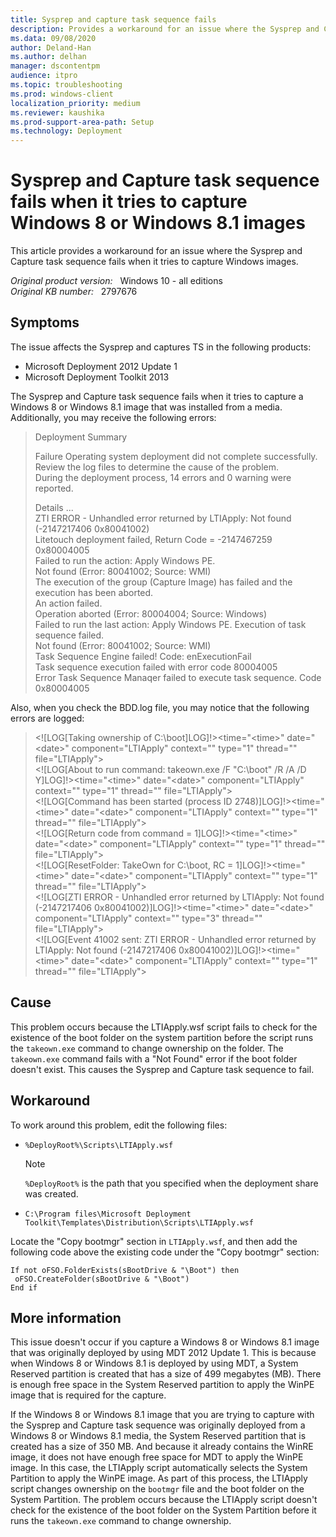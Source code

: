 ```yaml
---
title: Sysprep and capture task sequence fails
description: Provides a workaround for an issue where the Sysprep and Capture task sequence fails when it tries to capture Windows images.
ms.data: 09/08/2020
author: Deland-Han
ms.author: delhan
manager: dscontentpm
audience: itpro
ms.topic: troubleshooting
ms.prod: windows-client
localization_priority: medium
ms.reviewer: kaushika
ms.prod-support-area-path: Setup
ms.technology: Deployment
---
```

# Sysprep and Capture task sequence fails when it tries to capture Windows 8 or Windows 8.1 images

This article provides a workaround for an issue where the Sysprep and Capture task sequence fails when it tries to capture Windows images.

_Original product version:_ &nbsp; Windows 10 - all editions  
_Original KB number:_ &nbsp; 2797676

## Symptoms

The issue affects the Sysprep and captures TS in the following products:

- Microsoft Deployment 2012 Update 1
- Microsoft Deployment Toolkit 2013

The Sysprep and Capture task sequence fails when it tries to capture a Windows 8 or Windows 8.1 image that was installed from a media. Additionally, you may receive the following errors:

> Deployment Summary
>
> Failure
Operating system deployment did not complete successfully.  
Review the log files to determine the cause of the problem.  
During the deployment process, 14 errors and 0 warning were reported.  
>
> Details ...  
ZTI ERROR - Unhandled error returned by LTIApply: Not found (-2147217406 0x80041002)  
Litetouch deployment failed, Return Code = -2147467259 0x80004005  
Failed to run the action: Apply Windows PE.  
Not found (Error: 80041002; Source: WMI)  
The execution of the group (Capture Image) has failed and the execution has been aborted.  
An action failed.  
Operation aborted (Error: 80004004; Source: Windows)  
Failed to run the last action: Apply Windows PE. Execution of task sequence failed.  
Not found (Error: 80041002; Source: WMI)  
Task Sequence Engine failed! Code: enExecutionFail  
Task sequence execution failed with error code 80004005  
Error Task Sequence Manaqer failed to execute task sequence. Code 0x80004005  

Also, when you check the BDD.log file, you may notice that the following errors are logged:

> <![LOG[Taking ownership of C:\boot]LOG]!><time="\<time>" date="\<date>" component="LTIApply" context="" type="1" thread="" file="LTIApply">  
> <![LOG[About to run command: takeown.exe /F "C:\boot" /R /A /D Y]LOG]!><time="\<time>" date="\<date>" component="LTIApply" context="" type="1" thread="" file="LTIApply">  
> <![LOG[Command has been started (process ID 2748)]LOG]!><time="\<time>" date="\<date>" component="LTIApply" context="" type="1" thread="" file="LTIApply">  
> <![LOG[Return code from command = 1]LOG]!><time="\<time>" date="\<date>" component="LTIApply" context="" type="1" thread="" file="LTIApply">  
> <![LOG[ResetFolder: TakeOwn for C:\boot, RC = 1]LOG]!><time="\<time>" date="\<date>" component="LTIApply" context="" type="1" thread="" file="LTIApply">  
> <![LOG[ZTI ERROR - Unhandled error returned by LTIApply: Not found (-2147217406 0x80041002)]LOG]!><time="\<time>" date="\<date>" component="LTIApply" context="" type="3" thread="" file="LTIApply">  
> <![LOG[Event 41002 sent: ZTI ERROR - Unhandled error returned by LTIApply: Not found (-2147217406 0x80041002)]LOG]!><time="\<time>" date="\<date>" component="LTIApply" context="" type="1" thread="" file="LTIApply">

## Cause

This problem occurs because the LTIApply.wsf script fails to check for the existence of the boot folder on the system partition before the script runs the `takeown.exe` command to change ownership on the folder. The `takeown.exe` command fails with a "Not Found" error if the boot folder doesn't exist. This causes the Sysprep and Capture task sequence to fail.

## Workaround

To work around this problem, edit the following files:  

- `%DeployRoot%\Scripts\LTIApply.wsf`

    > [!NOTE]
    > `%DeployRoot%` is the path that you specified when the deployment share was created.

- `C:\Program files\Microsoft Deployment Toolkit\Templates\Distribution\Scripts\LTIApply.wsf`  

Locate the "Copy bootmgr" section in `LTIApply.wsf`, and then add the following code above the existing code under the "Copy bootmgr" section:

```vbscript
If not oFSO.FolderExists(sBootDrive & "\Boot") then
 oFSO.CreateFolder(sBootDrive & "\Boot")
End if
```

## More information

This issue doesn't occur if you capture a Windows 8 or Windows 8.1 image that was originally deployed by using MDT 2012 Update 1. This is because when Windows 8 or Windows 8.1 is deployed by using MDT, a System Reserved partition is created that has a size of 499 megabytes (MB). There is enough free space in the System Reserved partition to apply the WinPE image that is required for the capture.

If the Windows 8 or Windows 8.1 image that you are trying to capture with the Sysprep and Capture task sequence was originally deployed from a Windows 8 or Windows 8.1 media, the System Reserved partition that is created has a size of 350 MB. And because it already contains the WinRE image, it does not have enough free space for MDT to apply the WinPE image. In this case, the LTIApply script automatically selects the System Partition to apply the WinPE image. As part of this process, the LTIApply script changes ownership on the `bootmgr` file and the boot folder on the System Partition. The problem occurs because the LTIApply script doesn't check for the existence of the boot folder on the System Partition before it runs the `takeown.exe` command to change ownership.
